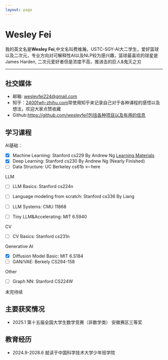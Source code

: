 ```yaml
---
layout: page
---
```


# Wesley Fei

我的英文名是**Wesley Fei**,中文名叫费维瀚，USTC-SGY-AI大二学生，爱好篮球以及二次元，专业方向对可解释性AI以及NLP较为感兴趣，篮球最喜欢的球星是James Harden,  二次元爱好者但是浓度不高，推进击的巨人&鬼灭之刃

---

## 社交媒体

- 邮箱: wesleyfei224@gmail.com
- 知乎：[2400fwh-zhihu.com](https://www.zhihu.com/people/2400fwh/)常使用知乎来记录自己对于各种课程的感悟以及想法，欢迎大家点赞收藏
- Github:https://github.com/wesleyfei1包括各种项目以及有用的信息<br>

## 学习课程

AI基础：

- [x] Machine Learning: Stanford cs229 By Andrew Ng [Learning Materials](https://github.com/wesleyfei1/stanford-cs229)
- [x] Deep Learning: Stanford cs230 By Andrew Ng (Nearly Finished)
- [ ] Data Structure: UC Berkeley cs61b <——here

LLM

- [ ] LLM Basics: Stanford cs224n

- [ ] Language modeling from scratch: Stanford cs336 By Liang
- [ ] LLM Systems:  CMU 11868
- [ ] Tiny LLM&Accelerating: MIT 6.5940

CV

- [ ] CV Basics: Stanford cs231n

Generative AI

- [x] Diffusion Model Basic: MIT 6.S184
- [ ] GAN/VAE: Berkely CS294-158

Other

- [ ] Graph NN: Stanford CS224W

未完待续

## 主要获奖情况

- 2025.1 第十五届全国大学生数学竞赛（非数学类） 安徽赛区三等奖<br>

## 教育经历

- 2024.9-2028.6 就读于中国科学技术大学少年班学院

